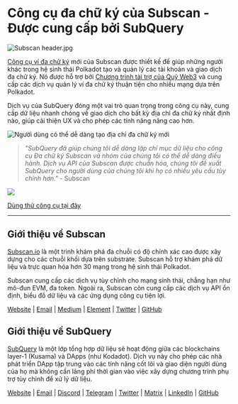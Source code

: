 # Công cụ đa chữ ký của Subscan - Được cung cấp bởi SubQuery

![Subscan header.jpg](https://cdn-images-1.medium.com/max/1600/1*Xs3mJrvClJq3qBzWU48fjg.jpeg)

[Công cụ ví đa chữ ký](https://medium.com/r/?url=https%3A%2F%2Fmultisig.subscan.io%2F) mới của Subscan được thiết kế để giúp những người khác trong hệ sinh thái Polkadot tạo và quản lý các tài khoản và giao dịch đa chữ ký. Nó được hỗ trợ bởi [Chương trình tài trợ của Quỹ Web3](https://github.com/w3f/Grants-Program/blob/master/applications/multisignature_management_tool.md) và cung cấp các dịch vụ quản lý ví đa chữ ký thuận tiện cho nhiều mạng dựa trên Polkadot.

Dịch vụ của SubQuery đóng một vai trò quan trọng trong công cụ này, cung cấp dữ liệu nhanh chóng về giao dịch cho bất kỳ địa chỉ đa chữ ký nhất định nào, giúp cải thiện UX và cho phép các tính năng nâng cao hơn.

![Người dùng có thể dễ dàng tạo địa chỉ đa chữ ký mới](https://cdn-images-1.medium.com/max/1600/1*e4AALzw8xzERhzBJgPUktQ.png)

> *"SubQuery đã giúp chúng tôi dễ dàng lập chỉ mục dữ liệu cho công cụ Đa chữ ký Subscan và nhóm của chúng tôi có thể dễ dàng điều hành. Dịch vụ API của Subscan được chuẩn hóa, chúng tôi đề xuất SubQuery cho người dùng của chúng tôi khi họ có nhiều yêu cầu tùy chỉnh hơn."* - Subscan

![](https://cdn-images-1.medium.com/max/1600/1*Hy-1IxJ3ZNQX7qC38H19Bg.png)

[Dùng thử công cụ tại đây](https://medium.com/r/?url=https%3A%2F%2Fmultisig.subscan.io%2F)

---

## Giới thiệu về Subscan

[Subscan.io](https://www.subscan.io/) là một trình khám phá đa chuỗi có độ chính xác cao được xây dựng cho các chuỗi khối dựa trên substrate. Subscan hỗ trợ khám phá dữ liệu và trực quan hóa hơn 30 mạng trong hệ sinh thái Polkadot.

Subscan cung cấp các dịch vụ tùy chỉnh cho mạng sinh thái, chẳng hạn như mô-đun EVM, đa token. Ngoài ra, Subscan còn cung cấp các dịch vụ API ổn định, biểu đồ dữ liệu và các ứng dụng công cụ tiện lợi.

[Website](https://www.subscan.io/) | [Email](mailto:hello@subscan.io) | [Medium](https://medium.com/subscan) | [Element](https://riot.im/app/#/room/!uaYUrKBueiKUurHliJ:matrix.org) | [Twitter](https://twitter.com/subscan_io/) | [GitHub](https://github.com/itering/subscan-essentials)

## Giới thiệu về SubQuery

[SubQuery](https://subquery.network/) là một lớp tổng hợp dữ liệu sẽ hoạt động giữa các blockchains layer-1 (Kusama) và DApps (như Kodadot). Dịch vụ này cho phép các nhà phát triển DApp tập trung vào các tính năng cốt lõi và giao diện người dùng của họ mà không cần lãng phí thời gian vào việc xây dựng chương trình phụ trợ tùy chỉnh để xử lý dữ liệu.

[Website](https://subquery.network/) | [Email](mailto:hello@subquery.network) | [Discord](https://discord.com/invite/78zg8aBSMG) | [Telegram](https://t.me/subquerynetwork) | [Twitter](https://twitter.com/subquerynetwork) | [Matrix](https://matrix.to/#/#subquery:matrix.org) | [LinkedIn](https://www.linkedin.com/company/subquery) | [GitHub](https://github.com/subquery)
